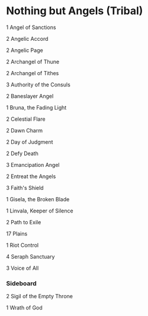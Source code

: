# Nothing but Angels (Tribal)
1 Angel of Sanctions

2 Angelic Accord

2 Angelic Page

2 Archangel of Thune

2 Archangel of Tithes

3 Authority of the Consuls

2 Baneslayer Angel

1 Bruna, the Fading Light

2 Celestial Flare

2 Dawn Charm

2 Day of Judgment

2 Defy Death

3 Emancipation Angel

2 Entreat the Angels

3 Faith's Shield

1 Gisela, the Broken Blade

1 Linvala, Keeper of Silence

2 Path to Exile

17 Plains

1 Riot Control

4 Seraph Sanctuary

3 Voice of All

### Sideboard
2 Sigil of the Empty Throne

1 Wrath of God

